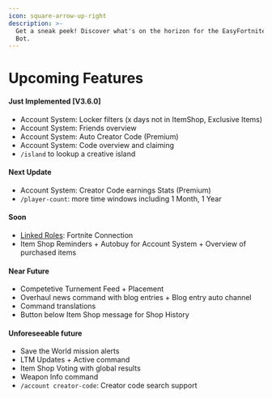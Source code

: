 ```yaml
---
icon: square-arrow-up-right
description: >-
  Get a sneak peek! Discover what's on the horizon for the EasyFortniteStats
  Bot.
---
```


# Upcoming Features

#### Just Implemented \[V3.6.0]

* Account System: Locker filters (x days not in ItemShop, Exclusive Items)
* Account System: Friends overview
* Account System: Auto Creator Code (Premium)
* Account System: Code overview and claiming
* `/island` to lookup a creative island

#### Next Update

* Account System: Creator Code earnings Stats (Premium)
* `/player-count`: more time windows including 1 Month, 1 Year

#### Soon

* [Linked Roles](https://discord.com/build/linked-roles): Fortnite Connection
* Item Shop Reminders + Autobuy for Account System + Overview of purchased items

#### Near Future

* Competetive Turnement Feed + Placement
* Overhaul news command with blog entries + Blog entry auto channel
* Command translations
* Button below Item Shop message for Shop History

#### Unforeseeable future

* Save the World mission alerts
* LTM Updates + Active command
* Item Shop Voting with global results
* Weapon Info command
* `/account creator-code`: Creator code search support
